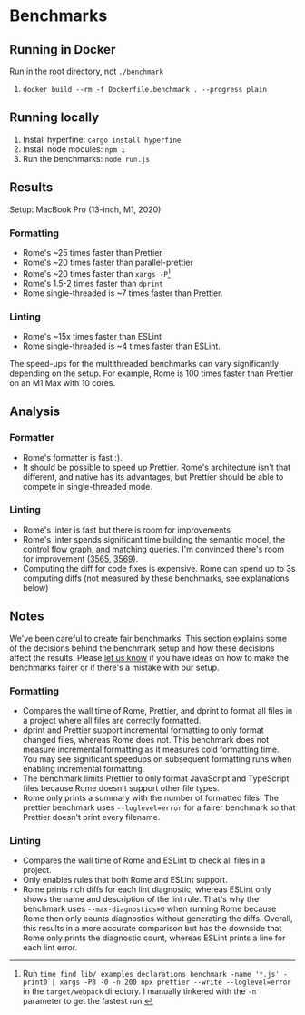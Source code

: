# Benchmarks
## Running in Docker

Run in the root directory, not `./benchmark`

1. `docker build --rm -f Dockerfile.benchmark . --progress plain`

## Running locally
1. Install hyperfine: `cargo install hyperfine`
2. Install node modules: `npm i`
3. Run the benchmarks: `node run.js`

## Results
Setup: MacBook Pro (13-inch, M1, 2020)

### Formatting
* Rome's ~25 times faster than Prettier
* Rome's ~20 times faster than parallel-prettier
* Rome's ~20 times faster than `xargs -P`[^1]
* Rome's 1.5-2 times faster than `dprint`
* Rome single-threaded is ~7 times faster than Prettier.


[^1]: Run `time find lib/ examples declarations benchmark -name '*.js' -print0 | xargs -P8 -0 -n 200 npx prettier --write --loglevel=error` in the `target/webpack` directory. I manually tinkered with the `-n` parameter to get the fastest run.

### Linting
* Rome's ~15x times faster than ESLint
* Rome single-threaded is ~4 times faster than ESLint.

The speed-ups for the multithreaded benchmarks can vary significantly depending on the setup. For example, Rome is 100 times faster than Prettier on an M1 Max with 10 cores.

## Analysis
### Formatter
* Rome's formatter is fast :).
* It should be possible to speed up Prettier. Rome's architecture isn't that different, and native has its advantages, but Prettier should be able to compete in single-threaded mode.

### Linting
* Rome's linter is fast but there is room for improvements
* Rome's linter spends significant time building the semantic model, the control flow graph, and matching queries. I'm convinced there's room for improvement ([3565](https://github.com/rome/tools/pull/3565), [3569](https://github.com/rome/tools/pull/3569)).
* Computing the diff for code fixes is expensive. Rome can spend up to 3s computing diffs (not measured by these benchmarks, see explanations below)

## Notes

We've been careful to create fair benchmarks. This section explains some of the decisions behind the benchmark setup and how these decisions affect the results. Please [let us know](https://github.com/rome/tools/issues) if you have ideas on how to make the benchmarks fairer or if there's a mistake with our setup.

### Formatting
* Compares the wall time of Rome, Prettier, and dprint to format all files in a project where all files are correctly formatted.
* dprint and Prettier support incremental formatting to only format changed files, whereas Rome does not. This benchmark does not measure incremental formatting as it measures cold formatting time. You may see significant speedups on subsequent formatting runs when enabling incremental formatting.
* The benchmark limits Prettier to only format JavaScript and TypeScript files because Rome doesn't support other file types.
* Rome only prints a summary with the number of formatted files. The prettier benchmark uses `--loglevel=error` for a fairer benchmark so that Prettier doesn't print every filename.

### Linting
* Compares the wall time of Rome and ESLint to check all files in a project.
* Only enables rules that both Rome and ESLint support.
* Rome prints rich diffs for each lint diagnostic, whereas ESLint only shows the name and description of the lint rule. That's why the benchmark uses `--max-diagnostics=0` when running Rome because Rome then only counts diagnostics without generating the diffs. Overall, this results in a more accurate comparison but has the downside that Rome only prints the diagnostic count, whereas ESLint prints a line for each lint error.

